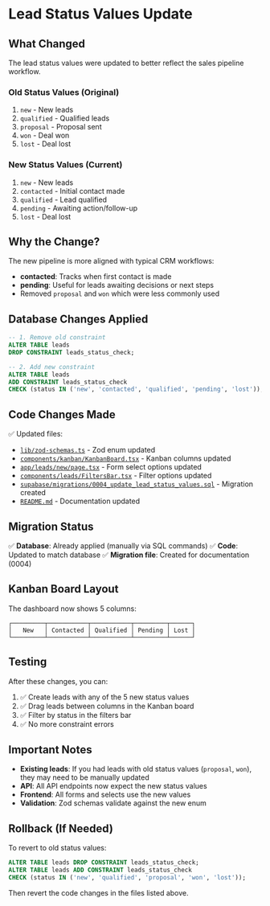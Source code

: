 # Lead Status Values Update

## What Changed

The lead status values were updated to better reflect the sales pipeline workflow.

### Old Status Values (Original)
1. `new` - New leads
2. `qualified` - Qualified leads
3. `proposal` - Proposal sent
4. `won` - Deal won
5. `lost` - Deal lost

### New Status Values (Current)
1. `new` - New leads
2. `contacted` - Initial contact made
3. `qualified` - Lead qualified
4. `pending` - Awaiting action/follow-up
5. `lost` - Deal lost

## Why the Change?

The new pipeline is more aligned with typical CRM workflows:
- **contacted**: Tracks when first contact is made
- **pending**: Useful for leads awaiting decisions or next steps
- Removed `proposal` and `won` which were less commonly used

## Database Changes Applied

```sql
-- 1. Remove old constraint
ALTER TABLE leads
DROP CONSTRAINT leads_status_check;

-- 2. Add new constraint
ALTER TABLE leads
ADD CONSTRAINT leads_status_check 
CHECK (status IN ('new', 'contacted', 'qualified', 'pending', 'lost'));
```

## Code Changes Made

✅ Updated files:
- [`lib/zod-schemas.ts`](lib/zod-schemas.ts) - Zod enum updated
- [`components/kanban/KanbanBoard.tsx`](components/kanban/KanbanBoard.tsx) - Kanban columns updated
- [`app/leads/new/page.tsx`](app/leads/new/page.tsx) - Form select options updated
- [`components/leads/FiltersBar.tsx`](components/leads/FiltersBar.tsx) - Filter options updated
- [`supabase/migrations/0004_update_lead_status_values.sql`](supabase/migrations/0004_update_lead_status_values.sql) - Migration created
- [`README.md`](README.md) - Documentation updated

## Migration Status

✅ **Database**: Already applied (manually via SQL commands)
✅ **Code**: Updated to match database
✅ **Migration file**: Created for documentation (0004)

## Kanban Board Layout

The dashboard now shows 5 columns:

```
┌─────────┬───────────┬───────────┬─────────┬──────┐
│   New   │ Contacted │ Qualified │ Pending │ Lost │
└─────────┴───────────┴───────────┴─────────┴──────┘
```

## Testing

After these changes, you can:
1. ✅ Create leads with any of the 5 new status values
2. ✅ Drag leads between columns in the Kanban board
3. ✅ Filter by status in the filters bar
4. ✅ No more constraint errors

## Important Notes

- **Existing leads**: If you had leads with old status values (`proposal`, `won`), they may need to be manually updated
- **API**: All API endpoints now expect the new status values
- **Frontend**: All forms and selects use the new values
- **Validation**: Zod schemas validate against the new enum

## Rollback (If Needed)

To revert to old status values:

```sql
ALTER TABLE leads DROP CONSTRAINT leads_status_check;
ALTER TABLE leads ADD CONSTRAINT leads_status_check 
CHECK (status IN ('new', 'qualified', 'proposal', 'won', 'lost'));
```

Then revert the code changes in the files listed above.
